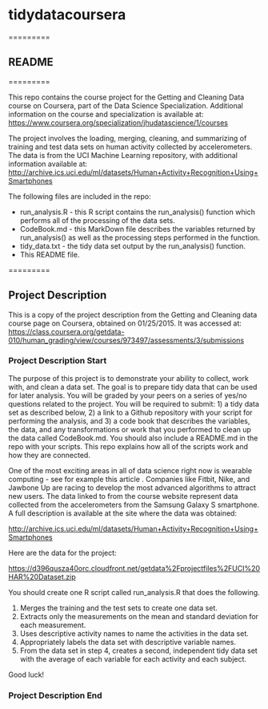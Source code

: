 # tidydatacoursera
=========
## README
=========

This repo contains the course project for the Getting and Cleaning Data course on Coursera, part of the Data Science Specialization. Additional information on the course and specialization is available at: https://www.coursera.org/specialization/jhudatascience/1/courses

The project involves the loading, merging, cleaning, and summarizing of training and test data sets on human activity collected by accelerometers. The data is from the UCI Machine Learning repository, with additional information available at: http://archive.ics.uci.edu/ml/datasets/Human+Activity+Recognition+Using+Smartphones 

The following files are included in the repo:
* run_analysis.R - this R script contains the run_analysis() function which performs all of the processing of the data sets.
* CodeBook.md - this MarkDown file describes the variables returned by run_analysis() as well as the processing steps performed in the function.
* tidy_data.txt - the tidy data set output by the run_analysis() function.
* This README file.

=========
## Project Description

This is a copy of the project description from the Getting and Cleaning data course page on Coursera, obtained on 01/25/2015. It was accessed at: https://class.coursera.org/getdata-010/human_grading/view/courses/973497/assessments/3/submissions

### Project Description Start

The purpose of this project is to demonstrate your ability to collect, work with, and clean a data set. The goal is to prepare tidy data that can be used for later analysis. You will be graded by your peers on a series of yes/no questions related to the project. You will be required to submit: 1) a tidy data set as described below, 2) a link to a Github repository with your script for performing the analysis, and 3) a code book that describes the variables, the data, and any transformations or work that you performed to clean up the data called CodeBook.md. You should also include a README.md in the repo with your scripts. This repo explains how all of the scripts work and how they are connected.  

One of the most exciting areas in all of data science right now is wearable computing - see for example this article . Companies like Fitbit, Nike, and Jawbone Up are racing to develop the most advanced algorithms to attract new users. The data linked to from the course website represent data collected from the accelerometers from the Samsung Galaxy S smartphone. A full description is available at the site where the data was obtained: 

http://archive.ics.uci.edu/ml/datasets/Human+Activity+Recognition+Using+Smartphones 

Here are the data for the project: 

https://d396qusza40orc.cloudfront.net/getdata%2Fprojectfiles%2FUCI%20HAR%20Dataset.zip 

You should create one R script called run_analysis.R that does the following. 
1. Merges the training and the test sets to create one data set.
2. Extracts only the measurements on the mean and standard deviation for each measurement. 
3. Uses descriptive activity names to name the activities in the data set.
4. Appropriately labels the data set with descriptive variable names. 
5. From the data set in step 4, creates a second, independent tidy data set with the average of each variable for each activity and each subject.

Good luck!

### Project Description End
